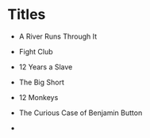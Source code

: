 # Titles

- A River Runs Through It
- Fight Club
- 12 Years a Slave
- The Big Short
- 12 Monkeys
- The Curious Case of Benjamin Button


- 
